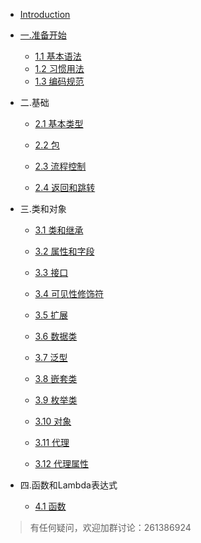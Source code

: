 
* [Introduction](README.md)

* [一.准备开始](..md)
    * [1.1 基本语法](chapter1-getting-started/basic-syntax.md)
    * [1.2 习惯用法](chapter1-getting-started/idioms.md)
    * [1.3 编码规范](chapter1-getting-started/coding-conventions.md)

* 二.基础
    * [2.1 基本类型](chapter2-basics/basic-types.md)

    * [2.2 包](chapter2-basics/Kotlin2-2-包.md)

    * [2.3 流程控制](chapter2-basics/Kotlin2-3-流程控制.md)

    * [2.4 返回和跳转](chapter2-basics/Kotlin2-4-返回和跳转.md)

* 三.类和对象

    * [3.1 类和继承](chapter3/Kotlin3-1-类和继承.md)

    * [3.2 属性和字段](chapter3/Kotlin3-2-对象.md)

    * [3.3 接口](chapter3/Kotlin3-3-接口.md)

    * [3.4 可见性修饰符](chapter3/Kotlin3-4-可见性修饰符.md)

    * [3.5 扩展](chapter3/Kotlin3-5-扩展.md)

    * [3.6 数据类](chapter3/Kotlin3-6-数据类.md)

    * [3.7 泛型](chapter3/Kotlin3-7-泛型.md)

    * [3.8 嵌套类](chapter3/Kotlin3-8-嵌套类.md)

    * [3.9 枚举类](chapter3/Kotlin3-9-枚举类.md)

    * [3.10 对象](chapter3/Kotlin3-10-对象.md)

    * [3.11 代理](chapter3/Kotlin3-11-代理.md)

    * [3.12 代理属性](chapter3/Kotlin3-12-代理属性.md)

* 四.函数和Lambda表达式

    * [4.1 函数](chapter4/Kotlin4-1-函数.md)

> 有任何疑问，欢迎加群讨论：261386924

